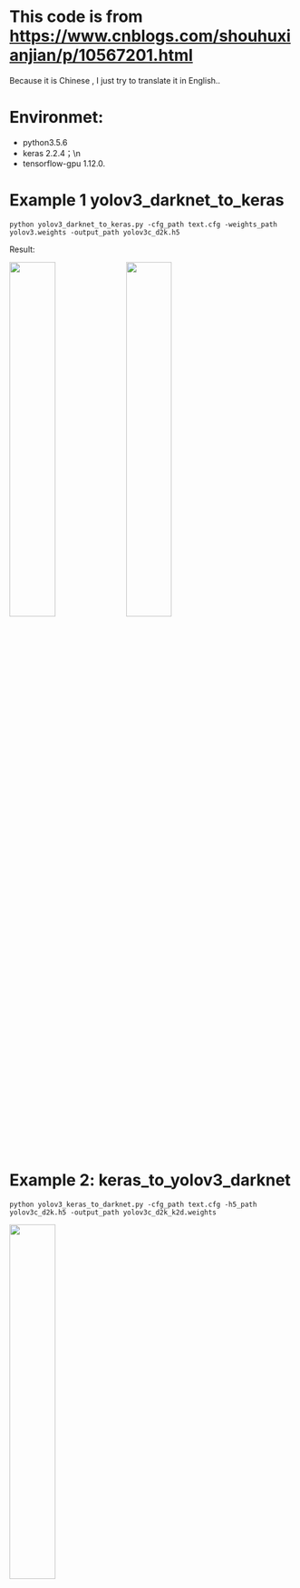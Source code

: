 # This code is from https://www.cnblogs.com/shouhuxianjian/p/10567201.html

Because it is Chinese , I just try to translate it in English..

# Environmet:

* python3.5.6
* keras 2.2.4；\n
* tensorflow-gpu 1.12.0. 

 
# Example 1 yolov3_darknet_to_keras
```
python yolov3_darknet_to_keras.py -cfg_path text.cfg -weights_path yolov3.weights -output_path yolov3c_d2k.h5
```
Result:

<img src="https://github.com/YuXiuChen/Darknet-yolov3.cfg-and-yolov3.weights-transform-to-keras.h5/blob/master/darknet_to_keras.png" width="40%" height="40%">

<img src="https://github.com/YuXiuChen/Darknet-yolov3.cfg-and-yolov3.weights-transform-to-keras.h5/blob/master/darknet_to_keras_2.png" width="40%" height="40%">

# Example 2: keras_to_yolov3_darknet

```
python yolov3_keras_to_darknet.py -cfg_path text.cfg -h5_path yolov3c_d2k.h5 -output_path yolov3c_d2k_k2d.weights
```
<img src="https://github.com/YuXiuChen/Darknet-yolov3.cfg-and-yolov3.weights-transform-to-keras.h5/blob/master/keras_to_yolov3_darknet.png" width="40%" height="40%">
